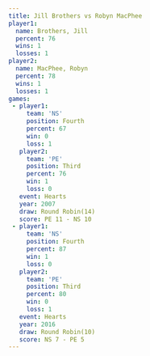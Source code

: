 ```yaml
---
title: Jill Brothers vs Robyn MacPhee
player1:              
  name: Brothers, Jill
  percent: 76         
  wins: 1             
  losses: 1           
player2:              
  name: MacPhee, Robyn
  percent: 78         
  wins: 1             
  losses: 1           
games:
 - player1:          
     team: 'NS'      
     position: Fourth
     percent: 67     
     win: 0          
     loss: 1         
   player2:         
     team: 'PE'     
     position: Third
     percent: 76    
     win: 1         
     loss: 0        
   event: Hearts        
   year: 2007           
   draw: Round Robin(14)
   score: PE 11 - NS 10 
 - player1:          
     team: 'NS'      
     position: Fourth
     percent: 87     
     win: 1          
     loss: 0         
   player2:         
     team: 'PE'     
     position: Third
     percent: 80    
     win: 0         
     loss: 1        
   event: Hearts        
   year: 2016           
   draw: Round Robin(10)
   score: NS 7 - PE 5   
---
```

